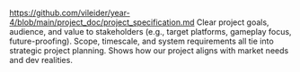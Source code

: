 https://github.com/vileider/year-4/blob/main/project_doc/project_specification.md
Clear project goals, audience, and value to stakeholders (e.g., target platforms, gameplay focus, future-proofing).
Scope, timescale, and system requirements all tie into strategic project planning.
Shows how our project aligns with market needs and dev realities.
###

